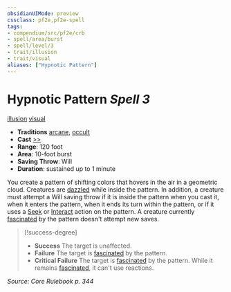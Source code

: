 ```yaml
---
obsidianUIMode: preview
cssclass: pf2e,pf2e-spell
tags:
- compendium/src/pf2e/crb
- spell/area/burst
- spell/level/3
- trait/illusion
- trait/visual
aliases: ["Hypnotic Pattern"]
---
```

# Hypnotic Pattern *Spell 3*   
[illusion](illusion.md "Illusion School Trait")  [visual](visual.md "Visual Effect Trait")  

- **Traditions** [arcane](arcane.md "Arcane Tradition Trait"), [occult](occult.md "Occult Tradition Trait")
- **Cast** [>>](chapter-9-playing-the-game.md#Actions "Two-Action") 
- **Range**: 120 foot
- **Area**: 10-foot burst
- **Saving Throw**: Will
- **Duration**: sustained up to 1 minute

You create a pattern of shifting colors that hovers in the air in a geometric cloud. Creatures are [dazzled](conditions.md#Dazzled) while inside the pattern. In addition, a creature must attempt a Will saving throw if it is inside the pattern when you cast it, when it enters the pattern, when it ends its turn within the pattern, or if it uses a [Seek](seek.md) or [Interact](interact.md) action on the pattern. A creature currently [fascinated](conditions.md#Fascinated) by the pattern doesn't attempt new saves.

> [!success-degree] 
> - **Success** The target is unaffected.
> - **Failure** The target is [fascinated](conditions.md#Fascinated) by the pattern.
> - **Critical Failure** The target is [fascinated](conditions.md#Fascinated) by the pattern. While it remains [fascinated](conditions.md#Fascinated), it can't use reactions.

*Source: Core Rulebook p. 344*